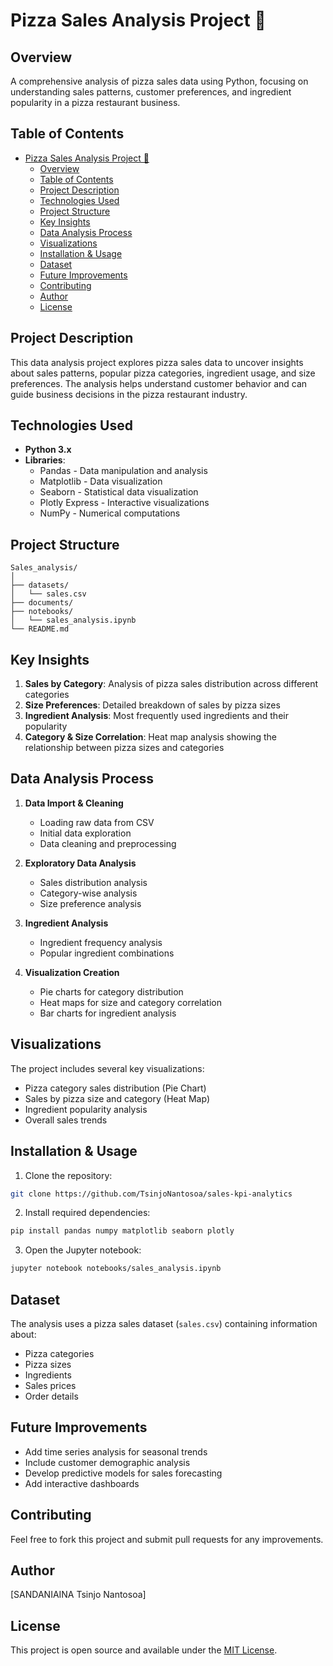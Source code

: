 # Pizza Sales Analysis Project 🍕

## Overview
A comprehensive analysis of pizza sales data using Python, focusing on understanding sales patterns, customer preferences, and ingredient popularity in a pizza restaurant business.

## Table of Contents
- [Pizza Sales Analysis Project 🍕](#pizza-sales-analysis-project-)
  - [Overview](#overview)
  - [Table of Contents](#table-of-contents)
  - [Project Description](#project-description)
  - [Technologies Used](#technologies-used)
  - [Project Structure](#project-structure)
  - [Key Insights](#key-insights)
  - [Data Analysis Process](#data-analysis-process)
  - [Visualizations](#visualizations)
  - [Installation \& Usage](#installation--usage)
  - [Dataset](#dataset)
  - [Future Improvements](#future-improvements)
  - [Contributing](#contributing)
  - [Author](#author)
  - [License](#license)

## Project Description
This data analysis project explores pizza sales data to uncover insights about sales patterns, popular pizza categories, ingredient usage, and size preferences. The analysis helps understand customer behavior and can guide business decisions in the pizza restaurant industry.

## Technologies Used
- **Python 3.x**
- **Libraries**:
  - Pandas - Data manipulation and analysis
  - Matplotlib - Data visualization
  - Seaborn - Statistical data visualization
  - Plotly Express - Interactive visualizations
  - NumPy - Numerical computations

## Project Structure
```
Sales_analysis/
│
├── datasets/
│   └── sales.csv
├── documents/
├── notebooks/
│   └── sales_analysis.ipynb
└── README.md
```

## Key Insights
1. **Sales by Category**: Analysis of pizza sales distribution across different categories
2. **Size Preferences**: Detailed breakdown of sales by pizza sizes
3. **Ingredient Analysis**: Most frequently used ingredients and their popularity
4. **Category & Size Correlation**: Heat map analysis showing the relationship between pizza sizes and categories

## Data Analysis Process
1. **Data Import & Cleaning**
   - Loading raw data from CSV
   - Initial data exploration
   - Data cleaning and preprocessing

2. **Exploratory Data Analysis**
   - Sales distribution analysis
   - Category-wise analysis
   - Size preference analysis

3. **Ingredient Analysis**
   - Ingredient frequency analysis
   - Popular ingredient combinations

4. **Visualization Creation**
   - Pie charts for category distribution
   - Heat maps for size and category correlation
   - Bar charts for ingredient analysis

## Visualizations
The project includes several key visualizations:
- Pizza category sales distribution (Pie Chart)
- Sales by pizza size and category (Heat Map)
- Ingredient popularity analysis
- Overall sales trends

## Installation & Usage
1. Clone the repository:
```bash
git clone https://github.com/TsinjoNantosoa/sales-kpi-analytics
```

2. Install required dependencies:
```bash
pip install pandas numpy matplotlib seaborn plotly
```

3. Open the Jupyter notebook:
```bash
jupyter notebook notebooks/sales_analysis.ipynb
```

## Dataset
The analysis uses a pizza sales dataset (`sales.csv`) containing information about:
- Pizza categories
- Pizza sizes
- Ingredients
- Sales prices
- Order details

## Future Improvements
- Add time series analysis for seasonal trends
- Include customer demographic analysis
- Develop predictive models for sales forecasting
- Add interactive dashboards

## Contributing
Feel free to fork this project and submit pull requests for any improvements.

## Author
[SANDANIAINA Tsinjo Nantosoa]

## License
This project is open source and available under the [MIT License](LICENSE).
